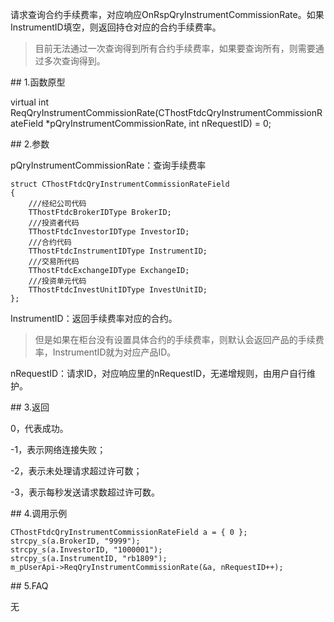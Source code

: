 <p>请求查询合约手续费率，对应响应OnRspQryInstrumentCommissionRate。如果InstrumentID填空，则返回持仓对应的合约手续费率。</p>
<blockquote>
<p>目前无法通过一次查询得到所有合约手续费率，如果要查询所有，则需要通过多次查询得到。</p>
</blockquote>
<span class="anchor" id="c0e4130e-5974-4a76-8e93-23c49e6e866a"></span>
## 1.函数原型
<p>virtual int ReqQryInstrumentCommissionRate(CThostFtdcQryInstrumentCommissionRateField *pQryInstrumentCommissionRate, int nRequestID) = 0;</p>
<span class="anchor" id="9147323e-4ac6-465a-aea8-4752371ee089"></span>
## 2.参数
<p>pQryInstrumentCommissionRate：查询手续费率</p>
<pre><code>struct CThostFtdcQryInstrumentCommissionRateField
{
    ///经纪公司代码
    TThostFtdcBrokerIDType BrokerID;
    ///投资者代码
    TThostFtdcInvestorIDType InvestorID;
    ///合约代码
    TThostFtdcInstrumentIDType InstrumentID;
    ///交易所代码
    TThostFtdcExchangeIDType ExchangeID;
    ///投资单元代码
    TThostFtdcInvestUnitIDType InvestUnitID;
};
</code></pre>
<p>InstrumentID：返回手续费率对应的合约。</p>
<blockquote>
<p>但是如果在柜台没有设置具体合约的手续费率，则默认会返回产品的手续费率，InstrumentID就为对应产品ID。</p>
</blockquote>
<p>nRequestID：请求ID，对应响应里的nRequestID，无递增规则，由用户自行维护。</p>
<span class="anchor" id="ad9f0c23-3c85-4220-8c17-200dddd11d25"></span>
## 3.返回
<p>0，代表成功。</p>
<p>-1，表示网络连接失败；</p>
<p>-2，表示未处理请求超过许可数；</p>
<p>-3，表示每秒发送请求数超过许可数。</p>
<span class="anchor" id="26cec88f-5d99-4b21-86e6-c1cb442edfd6"></span>
## 4.调用示例
<pre><code>CThostFtdcQryInstrumentCommissionRateField a = { 0 };
strcpy_s(a.BrokerID, "9999");
strcpy_s(a.InvestorID, "1000001");
strcpy_s(a.InstrumentID, "rb1809");
m_pUserApi-&gt;ReqQryInstrumentCommissionRate(&amp;a, nRequestID++);
</code></pre>
<span class="anchor" id="894467f3-f1c4-4e4a-be7b-b99662cb2005"></span>
## 5.FAQ
<p>无</p>
